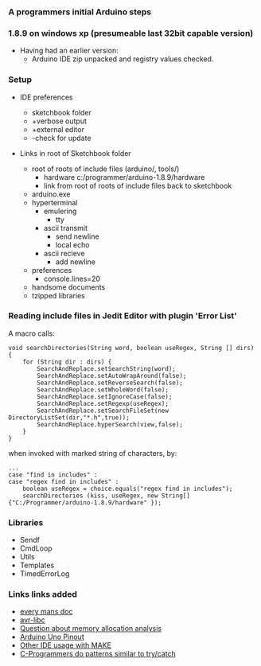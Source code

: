 ### A programmers initial Arduino steps


### 1.8.9 on windows xp (presumeable last 32bit capable version)

- Having had an earlier version:
    - Arduino IDE zip unpacked and registry values checked.

### Setup
- IDE preferences
    - sketchbook folder
    - +verbose output
    - +external editor
    - -check for update
    
- Links in root of Sketchbook folder
    - root of roots of include files (arduino/, tools/) 
        - hardware c:/programmer/arduino-1.8.9/hardware
        - link from root of roots of include files back to sketchbook
    - arduino.exe
    - hyperterminal
        - emulering
            - tty
        - ascii transmit
            - send newline
            - local echo
        - ascii recieve
            - add newline
    - preferences
        - console.lines=20
    - handsome documents
    -  tzipped libraries


### Reading include files in Jedit Editor with plugin 'Error List'

A macro calls:

    void searchDirectories(String word, boolean useRegex, String [] dirs) {
        for (String dir : dirs) {				
            SearchAndReplace.setSearchString(word);
            SearchAndReplace.setAutoWrapAround(false);
            SearchAndReplace.setReverseSearch(false);
            SearchAndReplace.setWholeWord(false);
            SearchAndReplace.setIgnoreCase(false);
            SearchAndReplace.setRegexp(useRegex);
            SearchAndReplace.setSearchFileSet(new DirectoryListSet(dir,"*.h",true));
            SearchAndReplace.hyperSearch(view,false);
        }
    }

when invoked with marked string of characters, by:
    
    ...
    case "find in includes" :
	case "regex find in includes" :
	    boolean useRegex = choice.equals("regex find in includes");
        searchDirectories (kiss, useRegex, new String[] {"C:/Programmer/arduino-1.8.9/hardware" });


### Libraries

- Sendf
- CmdLoop
- Utils
- Templates
- TimedErrorLog


### Links links added

- [every mans doc](https://www.arduino.cc/reference/en/)
- [avr-libc](https://www.nongnu.org/avr-libc/user-manual/modules.html)
- [Question about memory allocation analysis](https://arduino.stackexchange.com/questions/52921/question-about-memory-allocation-analysis?rq=1)
- [Arduino Uno Pinout](https://www.circuito.io/blog/arduino-uno-pinout/)
- [Other IDE usage with MAKE](https://pragprog.com/magazines/2011-04/advanced-arduino-hacking)
- [C-Programmers do patterns similar to try/catch](http://www.on-time.com/ddj0011.htm)
